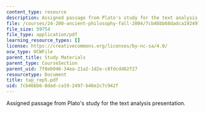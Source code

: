 ```yaml
---
content_type: resource
description: Assigned passage from Plato's study for the text analysis presentation.
file: /courses/24-200-ancient-philosophy-fall-2004/7cb46bb68dadca192497b46e2c7c942f_tap_rep5.pdf
file_size: 59754
file_type: application/pdf
learning_resource_types: []
license: https://creativecommons.org/licenses/by-nc-sa/4.0/
ocw_type: OCWFile
parent_title: Study Materials
parent_type: CourseSection
parent_uid: 7f0eb946-34ea-21a2-1d2e-c8fdcdd82f27
resourcetype: Document
title: tap_rep5.pdf
uid: 7cb46bb6-8dad-ca19-2497-b46e2c7c942f
---
```

Assigned passage from Plato's study for the text analysis presentation.
